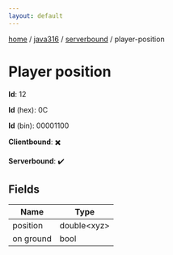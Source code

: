 ```yaml
---
layout: default
---
```


[home](/)  /  [java316](/protocol/java316)  /  [serverbound](/protocol/java316/serverbound)  /  player-position

# Player position

**Id**: 12

**Id** (hex): 0C

**Id** (bin): 00001100

**Clientbound**: ✖️

**Serverbound**: ✔️

## Fields

Name | Type
---|---
position | double&lt;xyz&gt;
on ground | bool

